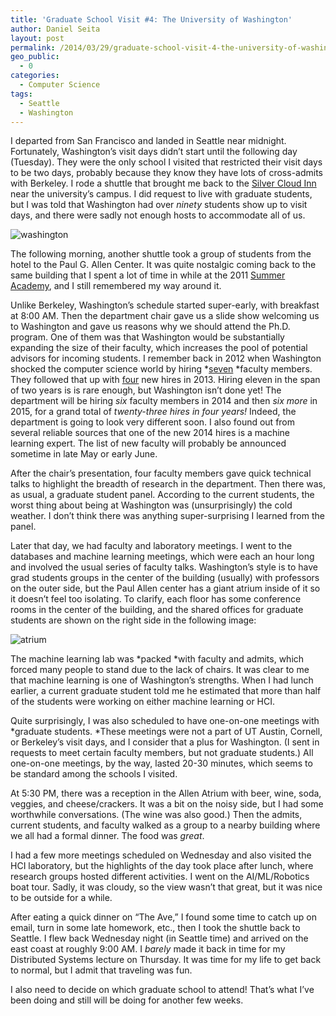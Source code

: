 ```yaml
---
title: 'Graduate School Visit #4: The University of Washington'
author: Daniel Seita
layout: post
permalink: /2014/03/29/graduate-school-visit-4-the-university-of-washington/
geo_public:
  - 0
categories:
  - Computer Science
tags:
  - Seattle
  - Washington
---
```

I departed from San Francisco and landed in Seattle near midnight. Fortunately, Washington&#8217;s visit days didn&#8217;t start until the following day (Tuesday). They were the only school I visited that restricted their visit days to be two days, probably because they know they have lots of cross-admits with Berkeley. I rode a shuttle that brought me back to the [Silver Cloud Inn][1] near the university&#8217;s campus. I did request to live with graduate students, but I was told that Washington had over *ninety* students show up to visit days, and there were sadly not enough hosts to accommodate all of us.

<img src="{{site.url}}/assets/Washington_PaulAllen.jpg" alt="washington">

The following morning, another shuttle took a group of students from the hotel to the Paul G. Allen Center. It was quite nostalgic coming back to the same building that I spent a lot of time in while at the 2011 [Summer Academy][3], and I still remembered my way around it.

<!--more-->

Unlike Berkeley, Washington&#8217;s schedule started super-early, with breakfast at 8:00 AM. Then the department chair gave us a slide show welcoming us to Washington and gave us reasons why we should attend the Ph.D. program. One of them was that Washington would be substantially expanding the size of their faculty, which increases the pool of potential advisors for incoming students. I remember back in 2012 when Washington shocked the computer science world by hiring *[seven][4] *faculty members. They followed that up with [four][5] new hires in 2013. Hiring eleven in the span of two years is is rare enough, but Washington isn&#8217;t done yet! The department will be hiring *six* faculty members in 2014 and then *six more* in 2015, for a grand total of *twenty-three hires in four years!* Indeed, the department is going to look very different soon. I also found out from several reliable sources that one of the new 2014 hires is a machine learning expert. The list of new faculty will probably be announced sometime in late May or early June.

After the chair&#8217;s presentation, four faculty members gave quick technical talks to highlight the breadth of research in the department. Then there was, as usual, a graduate student panel. According to the current students, the worst thing about being at Washington was (unsurprisingly) the cold weather. I don&#8217;t think there was anything super-surprising I learned from the panel.

Later that day, we had faculty and laboratory meetings. I went to the databases and machine learning meetings, which were each an hour long and involved the usual series of faculty talks. Washington&#8217;s style is to have grad students groups in the center of the building (usually) with professors on the outer side, but the Paul Allen center has a giant atrium inside of it so it doesn&#8217;t feel too isolating. To clarify, each floor has some conference rooms in the center of the building, and the shared offices for graduate students are shown on the right side in the following image:

<img src="{{site.url}}/assets/PaulAllenAtrium.jpg" alt="atrium">

The machine learning lab was *packed *with faculty and admits, which forced many people to stand due to the lack of chairs. It was clear to me that machine learning is one of Washington&#8217;s strengths. When I had lunch earlier, a current graduate student told me he estimated that more than half of the students were working on either machine learning or HCI.

Quite surprisingly, I was also scheduled to have one-on-one meetings with *graduate students. *These meetings were not a part of UT Austin, Cornell, or Berkeley&#8217;s visit days, and I consider that a plus for Washington. (I sent in requests to meet certain faculty members, but not graduate students.) All one-on-one meetings, by the way, lasted 20-30 minutes, which seems to be standard among the schools I visited.

At 5:30 PM, there was a reception in the Allen Atrium with beer, wine, soda, veggies, and cheese/crackers. It was a bit on the noisy side, but I had some worthwhile conversations. (The wine was also good.) Then the admits, current students, and faculty walked as a group to a nearby building where we all had a formal dinner. The food was *great*.

I had a few more meetings scheduled on Wednesday and also visited the HCI laboratory, but the highlights of the day took place after lunch, where research groups hosted different activities. I went on the AI/ML/Robotics boat tour. Sadly, it was cloudy, so the view wasn&#8217;t that great, but it was nice to be outside for a while.

After eating a quick dinner on &#8220;The Ave,&#8221; I found some time to catch up on email, turn in some late homework, etc., then I took the shuttle back to Seattle. I flew back Wednesday night (in Seattle time) and arrived on the east coast at roughly 9:00 AM. I *barely* made it back in time for my Distributed Systems lecture on Thursday. It was time for my life to get back to normal, but I admit that traveling was fun.

I also need to decide on which graduate school to attend! That&#8217;s what I&#8217;ve been doing and still will be doing for another few weeks.

 [1]: http://www.silvercloud.com/university/
 [2]: http://seitad.files.wordpress.com/2014/03/washington_paulallen.jpg
 [3]: http://danieltakeshi.github.io/2011/08/26/summer-academy/
 [4]: http://news.cs.washington.edu/2012/09/06/uw-cse-makes-game-changing-hires-in-machine-learning-big-data-computer-vision-and-computer-systems/
 [5]: http://news.cs.washington.edu/2013/08/31/maya-cakmak-shayan-oveis-gharan-matt-reynolds-and-zach-tatlock-join-the-uw-cse-faculty/
 [6]: http://seitad.files.wordpress.com/2014/03/paulallenatrium.jpg
